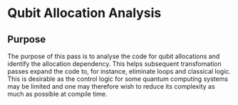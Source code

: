 # Qubit Allocation Analysis

## Purpose

The purpose of this pass is to analyse the code for qubit allocations and identify
the allocation dependency. This helps subsequent transfomation passes expand the code
to, for instance, eliminate loops and classical logic. This is desirable as the control
logic for some quantum computing systems may be limited and one may therefore wish
to reduce its complexity as much as possible at compile time.
